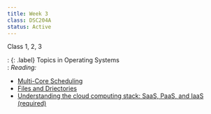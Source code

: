 ```yaml
---
title: Week 3
class: DSC204A
status: Active
---
```

Class 1, 2, 3
<!--: {: .label} Introduction to Cloud Computing 
   : [Slides](assets/slides/6_os-2.pdf) &#8226; [Recording](#) -->
: {: .label} Topics in Operating Systems   
: *Reading:*
* [Multi-Core Scheduling](https://pages.cs.wisc.edu/~remzi/OSTEP/cpu-sched-multi.pdf)
* [Files and Driectories](https://pages.cs.wisc.edu/~remzi/OSTEP/file-intro.pdf)
* [Understanding the cloud computing stack: SaaS, PaaS, and IaaS (required)](https://www.linkedin.com/pulse/understanding-cloud-computing-stack-saas-paas-iaas-big-steven-murhula/)

<!-- Class 2
: {: .label} Cloud Computing Basics
  : [Slides](assets/slides/6_os-3.pdf) &#8226; [Recording](https://podcast.ucsd.edu/watch/wi24/dsc204a_a00/7) &#8226; [Scribe Notes](assets/scribe_notes/Jan_24_scribe_note.pdf) 
: *Reading:*
* [Above the Clouds: A Berkeley View of Cloud Computing (required)](https://www2.eecs.berkeley.edu/Pubs/TechRpts/2009/EECS-2009-28.pdf)
* [The Datacenter as a Computer Designing Warehouse-Scale Machines Chapter 1 (optional)](https://link.springer.com/chapter/10.1007/978-3-031-01761-2_1)


Class 3
: {: .label} Cloud Computing Basics Continued
  : [Slides](assets/slides/7_cloud_computing.pdf) &#8226; [Recording](https://podcast.ucsd.edu/watch/wi24/dsc204a_a00/8) &#8226; [Scribe Notes](assets/scribe_notes/Jan_26_scribe_note.pdf) 
: *Reading:*
* [Above the Clouds: A Berkeley View of Cloud Computing (required)](https://www2.eecs.berkeley.edu/Pubs/TechRpts/2009/EECS-2009-28.pdf)
* [The Datacenter as a Computer Designing Warehouse-Scale Machines Chapter 2 (optional)](https://link.springer.com/chapter/10.1007/978-3-031-01761-2_2)
-->
